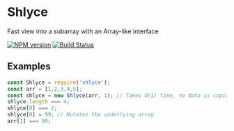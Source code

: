 Shlyce
==============

Fast view into a subarray with an Array-like interface

[![NPM version](http://img.shields.io/npm/v/shlyce.svg?style=flat-square)](https://www.npmjs.org/package/shlyce)
[![Build Status](http://img.shields.io/travis/hurrymaplelad/shlyce/master.svg?style=flat-square)](https://travis-ci.org/hurrymaplelad/shlyce)

Examples
-------
```js
const Shlyce = require('shlyce');
const arr = [1,2,3,4,5];
const shlyce = new Shlyce(arr, 1); // Takes O(1) time, no data is copied
shlyce.length === 4;
shlyce[0] === 2;
shlyce[0] = 99; // Mutates the underlying array
arr[1] === 99;
```
